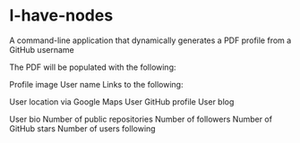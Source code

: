 # I-have-nodes
A command-line application that dynamically generates a PDF profile from a GitHub username

The PDF will be populated with the following:

Profile image
User name
Links to the following:

User location via Google Maps
User GitHub profile
User blog


User bio
Number of public repositories
Number of followers
Number of GitHub stars
Number of users following